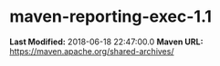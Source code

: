 # maven-reporting-exec-1.1

**Last Modified:** 2018-06-18 22:47:00.0
**Maven URL:** https://maven.apache.org/shared-archives/
